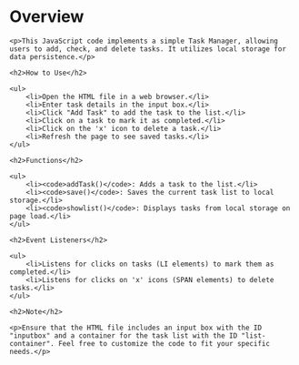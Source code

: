 <h1>Overview</h1>

    <p>This JavaScript code implements a simple Task Manager, allowing users to add, check, and delete tasks. It utilizes local storage for data persistence.</p>

    <h2>How to Use</h2>

    <ul>
        <li>Open the HTML file in a web browser.</li>
        <li>Enter task details in the input box.</li>
        <li>Click "Add Task" to add the task to the list.</li>
        <li>Click on a task to mark it as completed.</li>
        <li>Click on the 'x' icon to delete a task.</li>
        <li>Refresh the page to see saved tasks.</li>
    </ul>

    <h2>Functions</h2>

    <ul>
        <li><code>addTask()</code>: Adds a task to the list.</li>
        <li><code>save()</code>: Saves the current task list to local storage.</li>
        <li><code>showlist()</code>: Displays tasks from local storage on page load.</li>
    </ul>

    <h2>Event Listeners</h2>

    <ul>
        <li>Listens for clicks on tasks (LI elements) to mark them as completed.</li>
        <li>Listens for clicks on 'x' icons (SPAN elements) to delete tasks.</li>
    </ul>

    <h2>Note</h2>

    <p>Ensure that the HTML file includes an input box with the ID "inputbox" and a container for the task list with the ID "list-container". Feel free to customize the code to fit your specific needs.</p>
